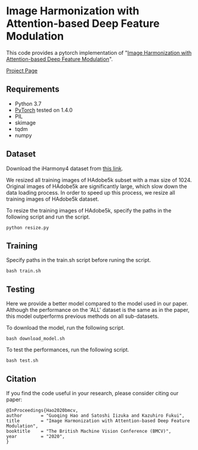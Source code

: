# Image Harmonization with Attention-based Deep Feature Modulation

This code provides a pytorch implementation of "[Image Harmonization with Attention-based Deep Feature Modulation](https://www.bmvc2020-conference.com/assets/papers/0121.pdf)".

[Project Page](https://dominoer.github.io/bmvc2020_image_harmonization/)

## Requirements
- Python 3.7
- [PyTorch](https://pytorch.org/) tested on 1.4.0
- PIL
- skimage
- tqdm
- numpy

## Dataset
Download the iHarmony4 dataset from [this link](https://github.com/bcmi/Image_Harmonization_Datasets).

We resized all training images of HAdobe5k subset with a max size of 1024. Original images of HAdobe5k are significantly large, which slow down the data loading process. In order to speed up this process, we resize all training images of HAdobe5k dataset. 

To resize the training images of HAdobe5k, specify the paths in the following script and run the script. 
```
python resize.py
```
## Training
Specify paths in the train.sh script before runing the script.
```
bash train.sh
```
## Testing
Here we provide a better model compared to the model used in our paper. Although the performance on the 'ALL' dataset is the same as in the paper, this model outperforms previous methods on all sub-datasets.

To download the model, run the following script.
```
bash download_model.sh
```

To test the performances, run the following script.
```
bash test.sh
```
## Citation
If you find the code useful in your research, please consider citing our paper:
```
@InProceedings{Hao2020bmcv,
author       = "Guoqing Hao and Satoshi Iizuka and Kazuhiro Fukui",
title        = "Image Harmonization with Attention-based Deep Feature Modulation",
booktitle    = "The British Machine Vision Conference (BMCV)",
year         = "2020",
}
```
